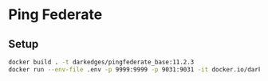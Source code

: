 # Ping Federate

## Setup

```bash
docker build . -t darkedges/pingfederate_base:11.2.3
docker run --env-file .env -p 9999:9999 -p 9031:9031 -it docker.io/darkedges/pingfederate_base:11.2.3 start
```
